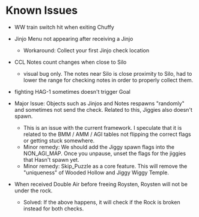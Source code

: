 # Known Issues
- WW train switch hit when exiting Chuffy
- Jinjo Menu not appearing after receiving a Jinjo
    - Workaround: Collect your first Jinjo check location
- CCL Notes count changes when close to Silo
    - visual bug only. The notes near Silo is close proximity to Silo, had to lower the range for checking notes in order to properly collect them.

- fighting HAG-1 sometimes doesn't trigger Goal

- Major Issue: Objects such as Jinjos and Notes respawns "randomly" and sometimes not send the check. Related to this, Jiggies also doesn't spawn.
    - This is an issue with the current framework. I speculate that it is related to the BMM / AMM / AGI tables not flipping the correct flags 
      or getting stuck somewhere.
    - Minor remedy: We should add the Jiggy spawn flags into the NON_AGI_MAP. Once you unpause, unset the flags for the jiggies that Hasn't spawn yet.
    - Minor remedy: Skip_Puzzle as a core feature. This will remove the "uniqueness" of Wooded Hollow and Jiggy Wiggy Temple.

- When received Double Air before freeing Roysten, Roysten will not be under the rock.
  - Solved: If the above happens, it will check if the Rock is broken instead for both checks.
